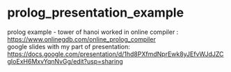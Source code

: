 # prolog_presentation_example
prolog example - tower of hanoi
worked in online compiler :  https://www.onlinegdb.com/online_prolog_compiler <br/>
google slides with my part of presentation: https://docs.google.com/presentation/d/1hd8PXfmdNprEwk8yJEfvWJdJZCgIoExH6MxvYqnNvGg/edit?usp=sharing
